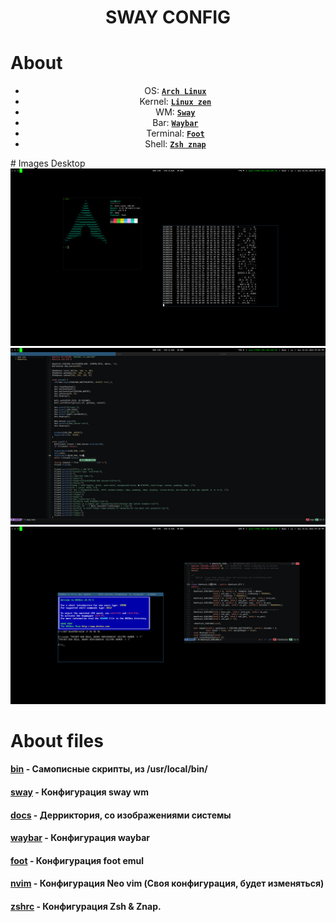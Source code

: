 # <center>SWAY CONFIG</center>
# About 
<div style="text-align: center;">

 - OS: [**`Arch Linux`**](https://archlinux.org/)
 - Kernel: [**`Linux zen`**](https://github.com/zen-kernel/zen-kernel)
 - WM: [**`Sway`**](https://swaywm.org/)
 - Bar: [**`Waybar`**](https://github.com/Alexays/Waybar)
 - Terminal: [**`Foot`**](https://codeberg.org/dnkl/foot)
 - Shell: [**`Zsh znap`**](https://github.com/marlonrichert/zsh-snap)

</div>
# Images Desktop

<img src="docs/1.png" align="1" width="px">
<img src="docs/2.png" align="2" width="px">
<img src="docs/3.png" align="3" width="1000px">

# About files
#### [bin](bin) - Самописные скрипты, из /usr/local/bin/

#### [sway](config_files/config) - Конфигурация sway wm

#### [docs](docs) - Дерриктория, со изображениями системы

#### [waybar](config_files/waybar) - Конфигурация waybar

#### [foot](config_files/foot.ini) - Конфигурация foot emul

#### [nvim](config_files/init.lua) - Конфигурация Neo vim (Своя конфигурация, будет изменяться)

#### [zshrc](config_files/zshrc) - Конфигурация Zsh & Znap.
